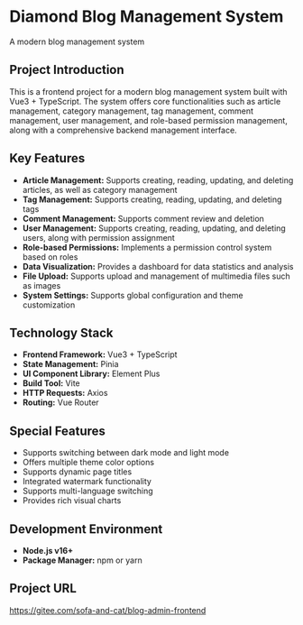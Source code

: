 

# Diamond Blog Management System

A modern blog management system

## Project Introduction
This is a frontend project for a modern blog management system built with Vue3 + TypeScript. The system offers core functionalities such as article management, category management, tag management, comment management, user management, and role-based permission management, along with a comprehensive backend management interface.

## Key Features
- **Article Management:** Supports creating, reading, updating, and deleting articles, as well as category management
- **Tag Management:** Supports creating, reading, updating, and deleting tags
- **Comment Management:** Supports comment review and deletion
- **User Management:** Supports creating, reading, updating, and deleting users, along with permission assignment
- **Role-based Permissions:** Implements a permission control system based on roles
- **Data Visualization:** Provides a dashboard for data statistics and analysis
- **File Upload:** Supports upload and management of multimedia files such as images
- **System Settings:** Supports global configuration and theme customization

## Technology Stack
- **Frontend Framework:** Vue3 + TypeScript
- **State Management:** Pinia
- **UI Component Library:** Element Plus
- **Build Tool:** Vite
- **HTTP Requests:** Axios
- **Routing:** Vue Router

## Special Features
- Supports switching between dark mode and light mode
- Offers multiple theme color options
- Supports dynamic page titles
- Integrated watermark functionality
- Supports multi-language switching
- Provides rich visual charts

## Development Environment
- **Node.js v16+**
- **Package Manager:** npm or yarn

## Project URL
https://gitee.com/sofa-and-cat/blog-admin-frontend